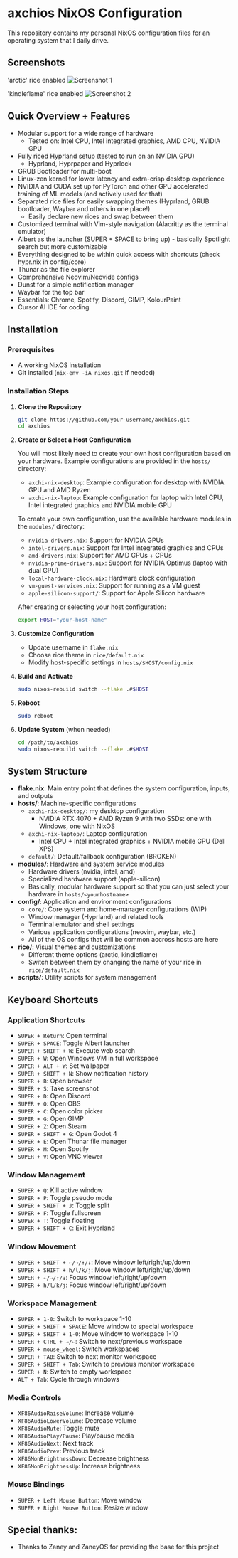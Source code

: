 # axchios NixOS Configuration

This repository contains my personal NixOS configuration files for an operating system that I daily drive.

## Screenshots

'arctic' rice enabled
![Screenshot 1](screenshots/swappy-20250125-004133.png)


'kindleflame' rice enabled
![Screenshot 2](screenshots/swappy-20250418-003645.png)

## Quick Overview + Features

- Modular support for a wide range of hardware
  - Tested on: Intel CPU, Intel integrated graphics, AMD CPU, NVIDIA GPU
- Fully riced Hyprland setup (tested to run on an NVIDIA GPU)
    - Hyprland, Hyprpaper and Hyprlock
- GRUB Bootloader for multi-boot
- Linux-zen kernel for lower latency and extra-crisp desktop experience
- NVIDIA and CUDA set up for PyTorch and other GPU accelerated training of ML models (and actively used for that)
- Separated rice files for easily swapping themes (Hyprland, GRUB bootloader, Waybar and others in one place!)
    - Easily declare new rices and swap between them
- Customized terminal with Vim-style navigation (Alacritty as the terminal emulator)
- Albert as the launcher (SUPER + SPACE to bring up) - basically Spotlight search but more customizable
- Everything designed to be within quick access with shortcuts (check hypr.nix in config/core)
- Thunar as the file explorer
- Comprehensive Neovim/Neovide configs
- Dunst for a simple notification manager
- Waybar for the top bar
- Essentials: Chrome, Spotify, Discord, GIMP, KolourPaint
- Cursor AI IDE for coding

## Installation

### Prerequisites
- A working NixOS installation
- Git installed (`nix-env -iA nixos.git` if needed)

### Installation Steps
1. **Clone the Repository**
   ```bash
   git clone https://github.com/your-username/axchios.git
   cd axchios
   ```

2. **Create or Select a Host Configuration**
   
   You will most likely need to create your own host configuration based on your hardware. Example configurations are provided in the `hosts/` directory:
   
   - `axchi-nix-desktop`: Example configuration for desktop with NVIDIA GPU and AMD Ryzen
   - `axchi-nix-laptop`: Example configuration for laptop with Intel CPU, Intel integrated graphics and NVIDIA mobile GPU
   
   To create your own configuration, use the available hardware modules in the `modules/` directory:
   
   - `nvidia-drivers.nix`: Support for NVIDIA GPUs
   - `intel-drivers.nix`: Support for Intel integrated graphics and CPUs
   - `amd-drivers.nix`: Support for AMD GPUs + CPUs
   - `nvidia-prime-drivers.nix`: Support for NVIDIA Optimus (laptop with dual GPU)
   - `local-hardware-clock.nix`: Hardware clock configuration
   - `vm-guest-services.nix`: Support for running as a VM guest
   - `apple-silicon-support/`: Support for Apple Silicon hardware
   
   After creating or selecting your host configuration:
   ```bash
   export HOST="your-host-name"
   ```

3. **Customize Configuration**
   - Update username in `flake.nix`
   - Choose rice theme in `rice/default.nix`
   - Modify host-specific settings in `hosts/$HOST/config.nix`

4. **Build and Activate**
   ```bash
   sudo nixos-rebuild switch --flake .#$HOST
   ```

5. **Reboot**
   ```bash
   sudo reboot
   ```

6. **Update System** (when needed)
   ```bash
   cd /path/to/axchios
   sudo nixos-rebuild switch --flake .#$HOST
   ```

## System Structure

- **flake.nix**: Main entry point that defines the system configuration, inputs, and outputs
- **hosts/**: Machine-specific configurations
  - `axchi-nix-desktop/`: my desktop configuration 
      - NVIDIA RTX 4070 + AMD Ryzen 9 with two SSDs: one with Windows, one with NixOS
  - `axchi-nix-laptop/`: Laptop configuration
      - Intel CPU + Intel integrated graphics + NVIDIA mobile GPU (Dell XPS)
  - `default/`: Default/fallback configuration (BROKEN)
- **modules/**: Hardware and system service modules
  - Hardware drivers (nvidia, intel, amd)
  - Specialized hardware support (apple-silicon)
  - Basically, modular hardware support so that you can just select your hardware in `hosts/<yourhostname>`
- **config/**: Application and environment configurations
  - `core/`: Core system and home-manager configurations (WIP)
  - Window manager (Hyprland) and related tools
  - Terminal emulator and shell settings
  - Various application configurations (neovim, waybar, etc.)
  - All of the OS configs that will be common accross hosts are here
- **rice/**: Visual themes and customizations
  - Different theme options (arctic, kindleflame)
  - Switch between them by changing the name of your rice in `rice/default.nix`
- **scripts/**: Utility scripts for system management

## Keyboard Shortcuts

### Application Shortcuts
- `SUPER + Return`: Open terminal
- `SUPER + SPACE`: Toggle Albert launcher
- `SUPER + SHIFT + W`: Execute web search
- `SUPER + W`: Open Windows VM in full workspace
- `SUPER + ALT + W`: Set wallpaper
- `SUPER + SHIFT + N`: Show notification history
- `SUPER + B`: Open browser
- `SUPER + S`: Take screenshot
- `SUPER + D`: Open Discord
- `SUPER + O`: Open OBS
- `SUPER + C`: Open color picker
- `SUPER + G`: Open GIMP
- `SUPER + Z`: Open Steam
- `SUPER + SHIFT + G`: Open Godot 4
- `SUPER + E`: Open Thunar file manager
- `SUPER + M`: Open Spotify
- `SUPER + V`: Open VNC viewer

### Window Management
- `SUPER + Q`: Kill active window
- `SUPER + P`: Toggle pseudo mode
- `SUPER + SHIFT + J`: Toggle split
- `SUPER + F`: Toggle fullscreen
- `SUPER + T`: Toggle floating
- `SUPER + SHIFT + C`: Exit Hyprland

### Window Movement
- `SUPER + SHIFT + ←/→/↑/↓`: Move window left/right/up/down
- `SUPER + SHIFT + h/l/k/j`: Move window left/right/up/down
- `SUPER + ←/→/↑/↓`: Focus window left/right/up/down
- `SUPER + h/l/k/j`: Focus window left/right/up/down

### Workspace Management
- `SUPER + 1-0`: Switch to workspace 1-10
- `SUPER + SHIFT + SPACE`: Move window to special workspace
- `SUPER + SHIFT + 1-0`: Move window to workspace 1-10
- `SUPER + CTRL + →/←`: Switch to next/previous workspace
- `SUPER + mouse_wheel`: Switch workspaces
- `SUPER + TAB`: Switch to next monitor workspace
- `SUPER + SHIFT + Tab`: Switch to previous monitor workspace
- `SUPER + N`: Switch to empty workspace
- `ALT + Tab`: Cycle through windows

### Media Controls
- `XF86AudioRaiseVolume`: Increase volume
- `XF86AudioLowerVolume`: Decrease volume
- `XF86AudioMute`: Toggle mute
- `XF86AudioPlay/Pause`: Play/pause media
- `XF86AudioNext`: Next track
- `XF86AudioPrev`: Previous track
- `XF86MonBrightnessDown`: Decrease brightness
- `XF86MonBrightnessUp`: Increase brightness

### Mouse Bindings
- `SUPER + Left Mouse Button`: Move window
- `SUPER + Right Mouse Button`: Resize window

## Special thanks:

  - Thanks to Zaney and ZaneyOS for providing the base for this project
